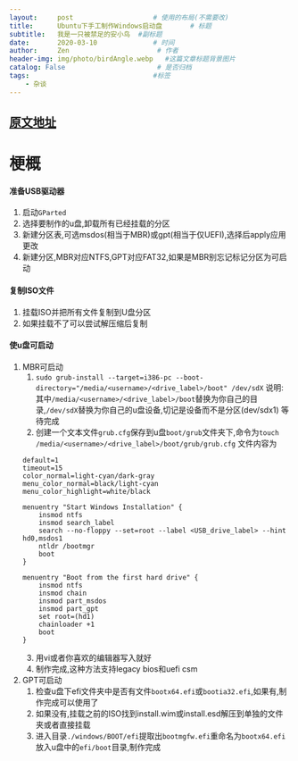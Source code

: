 ```yaml
---
layout:     post                    # 使用的布局(不需要改)
title:      Ubuntu下手工制作Windows启动盘       # 标题
subtitle:   我是一只被禁足的安小鸟  #副标题
date:       2020-03-10              # 时间
author:     Zen                      # 作者
header-img: img/photo/birdAngle.webp   #这篇文章标题背景图片
catalog: False                       # 是否归档
tags:                               #标签
    - 杂谈
---
```

[原文地址](https://www.onetransistor.eu/2014/09/make-bootable-windows-usb-from-ubuntu.html)
----
# 梗概

#### 准备USB驱动器
1. 启动`GParted`
2. 选择要制作的u盘,卸载所有已经挂载的分区
3. 新建分区表,可选msdos(相当于MBR)或gpt(相当于仅UEFI),选择后apply应用更改
4. 新建分区,MBR对应NTFS,GPT对应FAT32,如果是MBR别忘记标记分区为可启动

#### 复制ISO文件
1. 挂载ISO并把所有文件复制到U盘分区
2. 如果挂载不了可以尝试解压缩后复制

#### 使u盘可启动
1. MBR可启动
    1. `sudo grub-install --target=i386-pc --boot-directory="/media/<username>/<drive_label>/boot" /dev/sdX`
    说明: 其中`/media/<username>/<drive_label>/boot`替换为你自己的目录,`/dev/sdX`替换为你自己的u盘设备,切记是设备而不是分区(dev/sdx1)
    等待完成
    2. 创建一个文本文件`grub.cfg`保存到u盘`boot/grub`文件夹下,命令为`touch /media/<username>/<drive_label>/boot/grub/grub.cfg`
    文件内容为
    ```
    default=1  
    timeout=15
    color_normal=light-cyan/dark-gray
    menu_color_normal=black/light-cyan
    menu_color_highlight=white/black

    menuentry "Start Windows Installation" {
        insmod ntfs
        insmod search_label
        search --no-floppy --set=root --label <USB_drive_label> --hint hd0,msdos1
        ntldr /bootmgr
        boot
    }

    menuentry "Boot from the first hard drive" {
        insmod ntfs
        insmod chain
        insmod part_msdos
        insmod part_gpt
        set root=(hd1)
        chainloader +1
        boot
    }
    ```
    3. 用vi或者你喜欢的编辑器写入就好
    4. 制作完成,这种方法支持legacy bios和uefi csm
2. GPT可启动
    1. 检查u盘下efi文件夹中是否有文件`bootx64.efi`或`bootia32.efi`,如果有,制作完成可以使用了
    2. 如果没有,挂载之前的ISO找到install.wim或install.esd解压到单独的文件夹或者直接挂载
    3. 进入目录`./windows/BOOT/efi`提取出`bootmgfw.efi`重命名为`bootx64.efi`放入u盘中的`efi/boot`目录,制作完成
